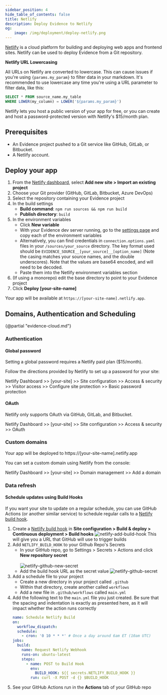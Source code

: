 ```yaml
---
sidebar_position: 4
hide_table_of_contents: false
title: Netlify
description: Deploy Evidence to Netlify
og:
    image: /img/deployment/deploy-netlify.png
---
```


[Netlify](https://www.netlify.com) is a cloud platform for building and deploying web apps and frontend sites. Netlify can be used to deploy Evidence from a Git repository.

<Alert status=warning>

**Netlify URL Lowercasing**

All URLs on Netlify are converted to lowercase. This can cause issues if you're using `{params.my_param}` to filter data in your markdown. It's recommended to use lowercase any time you're using a URL parameter to filter data, like this:

```sql
SELECT * FROM source_name.my_table 
WHERE LOWER(my_column) = LOWER('${params.my_param}')
```

</Alert>



Netlify lets you host a public version of your app for free, or you can create and host a password-protected version with Netlify's $15/month plan.

## Prerequisites

- An Evidence project pushed to a Git service like GitHub, GitLab, or Bitbucket.
- A Netlify account.

## Deploy your app

1. From the <a href="https://app.netlify.com/" target="_blank" class="markdown">Netlify dashboard</a>, select **Add new site > Import an existing project**
1. Choose your Git provider (GitHub, GitLab, Bitbucket, Azure DevOps)
1. Select the repository containing your Evidence project
1. In the build settings
    - **Build command**: `npm run sources && npm run build`
    - **Publish directory**: `build`
1. In the environment variables
    - Click **New variable**
    - With your Evidence dev server running, go to the <a href=http://localhost:3000/settings#deploy target="_blank" class="markdown">settings page</a> and copy each of the environment variables
    - Alternatively, you can find credentials in `connection.options.yaml` files in your `/sources/your_source` directory. The key format used should be `EVIDENCE_SOURCE__[your_source]__[option_name]` (Note the casing matches your source names, and the double underscores). Note that the values are base64 encoded, and will need to be decoded.
    - Paste them into the Netlify environment variables section
1. (If using a monorepo) edit the base directory to point to your Evidence project
1. Click **Deploy [your-site-name]**

Your app will be available at `https://[your-site-name].netlify.app`.

## Domains, Authentication and Scheduling

{@partial "evidence-cloud.md"}

### Authentication

#### Global password

Setting a global password requires a Netlify paid plan ($15/month).

Follow the directions provided by Netlify to set up a password for your site:

Netlify Dashboard >> [your-site] >> Site configuration >> Access & security >> Visitor access >> Configure site protection >> Basic password protection

#### OAuth

Netlify only supports OAuth via GitHub, GitLab, and Bitbucket.

Netlify Dashboard >> [your-site] >> Site configuration >> Access & security >> OAuth

### Custom domains

Your app will be deployed to https://[your-site-name].netlify.app

You can set a custom domain using Netlify from the console:

Netlify Dashboard >> [your-site] >> Domain management >> Add a domain

### Data refresh

#### Schedule updates using Build Hooks

If you want your site to update on a regular schedule, you can use GitHub Actions (or another similar service) to schedule regular calls to a [Netlify build hook](https://docs.netlify.com/configure-builds/build-hooks/).

1. Create a [Netlify build hook](https://docs.netlify.com/configure-builds/build-hooks/) in **Site configuration > Build & deploy > Continuous deployment > Build hooks**
   ![netlify-add-build-hook](/img/netlify-add-build-hook.png)
   This will give you a URL that GitHub will use to trigger builds
2. Add `NETLIFY_BUILD_HOOK` to your Github Repo's Secrets
   - In your GitHub repo, go to Settings > Secrets > Actions and click **New repository secret**<br/><br/>
     ![netlify-github-new-secret](/img/netlify-github-new-secret.png)
   - Add the build hook URL as the secret value
     ![netlify-github-secret](/img/netlify-github-secret.png)
3. Add a schedule file to your project
   - Create a new directory in your project called `.github`
   - Within that directory, create another called `workflows`
   - Add a new file in `.github/workflows` called `main.yml`
4. Add the following text to the `main.yml` file you just created. Be sure that the spacing and indentation is exactly as presented here, as it will impact whether the action runs correctly
    ```yaml
    name: Schedule Netlify Build
    on:
      workflow_dispatch:
      schedule:
        - cron: '0 10 * * *' # Once a day around 6am ET (10am UTC)
    jobs:
      build:
        name: Request Netlify Webhook
        runs-on: ubuntu-latest
        steps:
          - name: POST to Build Hook
            env:
              BUILD_HOOK: ${{ secrets.NETLIFY_BUILD_HOOK }}
            run: curl -X POST -d {} $BUILD_HOOK
    ```
5. See your GitHub Actions run in the **Actions** tab of your GitHub repo
